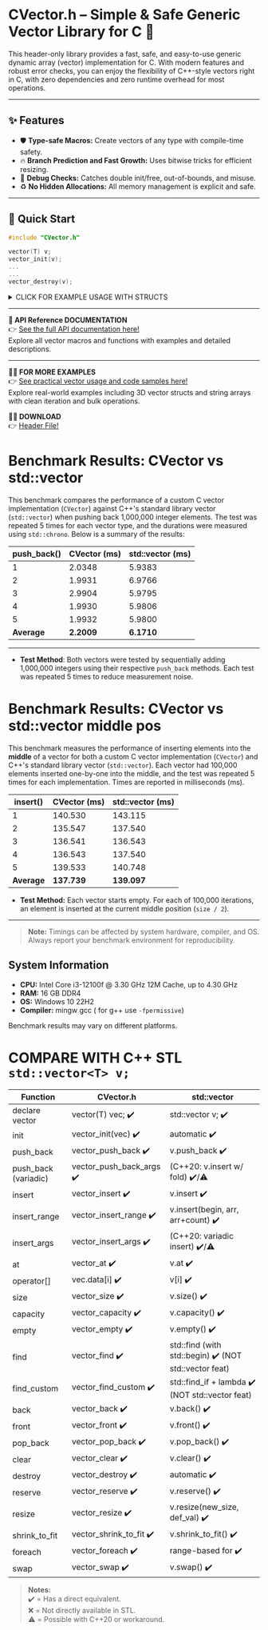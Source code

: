 # CVector.h – Simple & Safe Generic Vector Library for C 🚀

This header-only library provides a fast, safe, and easy-to-use generic dynamic array (vector) implementation for C. With modern features and robust error checks, you can enjoy the flexibility of C++-style vectors right in C, with zero dependencies and zero runtime overhead for most operations.

---

## ✨ Features

- 🛡️ **Type-safe Macros:** Create vectors of any type with compile-time safety.
- 🔥 **Branch Prediction and Fast Growth:** Uses bitwise tricks for efficient resizing.
- 🧩 **Debug Checks:** Catches double init/free, out-of-bounds, and misuse.
- ♻️ **No Hidden Allocations:** All memory management is explicit and safe.
---

## 🚀 Quick Start

```c
#include "CVector.h"

vector(T) v;
vector_init(v);
...
...
vector_destroy(v);
```

<details>
<summary> CLICK FOR EXAMPLE USAGE WITH STRUCTS </summary>

```c
#include "CVector.h"

typedef struct {
    int id;
    int age;
    const char* name;
}Students;

int main(int argc, char const *argv[])
{
    vector(Students) vec;
    vector_init(vec); // !!! ALWAYS INITIALIZE VECTOR

    // classic push_back
    vector_push_back(vec, ((Students){.id = 1, .age = 22, .name = "semih ozdemir"}));

    // variadic function
    vector_push_back_args(vec, {4, 89, "bergman"}, {3, 88, "kurosowa"},  {2, 54, "tarkovski"}, {5, 70, "kubrick"});
    
    vector_foreach(vec, item) // item is pointer
        printf("id: %d age: %d name: %s\n", item->id, item->age, item->name);
    printf("\n");

    int size = vector_size(vec);
    int capacity = vector_capacity(vec);

    printf("vector size: %d vector capacity: %d\n", size,capacity);
    printf("...shrint to fit...\n");
    
    vector_shrink_to_fit(vec);
    size = vector_size(vec);
    capacity = vector_capacity(vec);
    printf("vector size: %d vector capacity: %d\n", size,capacity);
    
    vector_destroy(vec); // !!!! IMPORTANT: dont forget to destory vector to avoid memory leaks    
    return 0;
}
```
```bash
OUTPUT:
id: 1 age: 22 name: semih ozdemir
id: 4 age: 89 name: bergman
id: 3 age: 88 name: kurosowa
id: 2 age: 54 name: tarkovski
id: 5 age: 70 name: kubrick

vector size: 5 vector capacity: 8
...shrint to fit...
vector size: 5 vector capacity: 5
```

</details>

---

**📖 API Reference DOCUMENTATION**  
👉 [See the full API documentation here!](API.md)  
Explore all vector macros and functions with examples and detailed descriptions.

---

**🧑‍💻 FOR MORE  EXAMPLES**  
👉 [See practical vector usage and code samples here!](EXAMPLES.md)  
Explore real-world examples including 3D vector structs and string arrays with clean iteration and bulk operations.


**🧑‍💻 DOWNLOAD**  
👉 [Header File!](src/CVector.h)  



# Benchmark Results: CVector vs std::vector  

This benchmark compares the performance of a custom C vector implementation (`CVector`) against C++'s standard library vector (`std::vector`) when pushing back 1,000,000 integer elements. The test was repeated 5 times for each vector type, and the durations were measured using `std::chrono`. Below is a summary of the results:

| push_back()   | CVector (ms) | std::vector (ms) |
|-------|--------------|------------------|
| 1     | 2.0348       | 5.9383           |
| 2     | 1.9931       | 6.9766           |
| 3     | 2.9904       | 5.9795           |
| 4     | 1.9930       | 5.9806           |
| 5     | 1.9932       | 5.9800           |
| **Average** | **2.2009** | **6.1710**         |

---

- **Test Method**: Both vectors were tested by sequentially adding 1,000,000 integers using their respective `push_back` methods. Each test was repeated 5 times to reduce measurement noise.


# Benchmark Results: CVector vs std::vector middle pos

This benchmark measures the performance of inserting elements into the **middle** of a vector for both a custom C vector implementation (`CVector`) and C++'s standard library vector (`std::vector`). Each vector had 100,000 elements inserted one-by-one into the middle, and the test was repeated 5 times for each implementation. Times are reported in milliseconds (ms).

| insert()   | CVector (ms) | std::vector (ms) |
|-------|--------------|------------------|
| 1     | 140.530      | 143.115          |
| 2     | 135.547      | 137.540          |
| 3     | 136.541      | 136.543          |
| 4     | 136.543      | 137.540          |
| 5     | 139.533      | 140.748          |
| **Average** | **137.739** | **139.097**         |

- **Test Method:** Each vector starts empty. For each of 100,000 iterations, an element is inserted at the current middle position (`size / 2`).

---

> **Note:** Timings can be affected by system hardware, compiler, and OS. Always report your benchmark environment for reproducibility.


## System Information

- **CPU:** Intel Core i3-12100f @ 3.30 GHz 12M Cache, up to 4.30 GHz
- **RAM:** 16 GB DDR4
- **OS:** Windows 10 22H2
- **Compiler:** mingw gcc ( for g++ use `-fpermissive`)

Benchmark results may vary on different platforms.

# COMPARE WITH C++ STL `std::vector<T> v;`

| Function                  | CVector.h                        | std::vector                         |
|---------------------------|----------------------------------|-------------------------------------|
| declare vector            | vector(T) vec; ✔️                  | std::vector<T> v; ✔️              |
| init                      | vector_init(vec) ✔️              | automatic ✔️                         |
| push_back                 | vector_push_back ✔️              | v.push_back ✔️                      |
| push_back (variadic)      | vector_push_back_args ✔️         | (C++20: v.insert w/ fold) ✔️/⚠️        |
| insert                    | vector_insert ✔️                 | v.insert ✔️                         |
| insert_range              | vector_insert_range ✔️           | v.insert(begin, arr, arr+count) ✔️ |
| insert_args               | vector_insert_args ✔️            | (C++20: variadic insert) ✔️/⚠️         |
| at                        | vector_at ✔️                     | v.at ✔️                             |
| operator[]                | vec.data[i] ✔️              | v[i] ✔️                             |
| size                      | vector_size ✔️                   | v.size() ✔️                         |
| capacity                  | vector_capacity ✔️               | v.capacity() ✔️                     |
| empty                     | vector_empty ✔️                  | v.empty() ✔️                        |
| find                      | vector_find ✔️                   | std::find (with std::begin) ✔️ (NOT std::vector feat)    |
| find_custom               | vector_find_custom ✔️            | std::find_if + lambda ✔️ (NOT std::vector feat)          |
| back                      | vector_back ✔️                   | v.back() ✔️                         |
| front                     | vector_front ✔️                  | v.front() ✔️                        |
| pop_back                  | vector_pop_back ✔️               | v.pop_back() ✔️                     |
| clear                     | vector_clear ✔️                  | v.clear() ✔️                        |
| destroy                   | vector_destroy ✔️                | automatic ✔️                 |
| reserve                   | vector_reserve ✔️               | v.reserve() ✔️                     |
| resize                    | vector_resize ✔️                | v.resize(new_size, def_val) ✔️     |
| shrink_to_fit             | vector_shrink_to_fit ✔️          | v.shrink_to_fit() ✔️               |
| foreach                   | vector_foreach ✔️                | range-based for ✔️                 |
| swap                     | vector_swap ✔️                  | v.swap() ✔️               |


> **Notes:**  
> ✔️ = Has a direct equivalent.  
> ❌ = Not directly available in STL.  
> ⚠️ = Possible with C++20 or workaround.  
